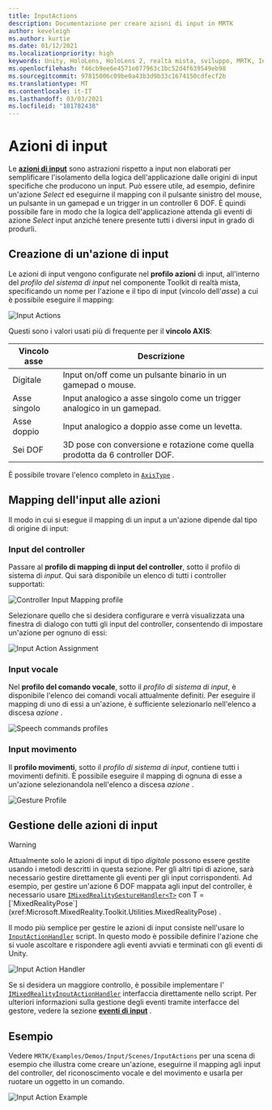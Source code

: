 ```yaml
---
title: InputActions
description: Documentazione per creare azioni di input in MRTK
author: keveleigh
ms.author: kurtie
ms.date: 01/12/2021
ms.localizationpriority: high
keywords: Unity, HoloLens, HoloLens 2, realtà mista, sviluppo, MRTK, InputActions,
ms.openlocfilehash: f46cb9ee6e4571e077963c1bc52d4f639549eb98
ms.sourcegitcommit: 97815006c09be0a43b3d9b33c1674150cdfecf2b
ms.translationtype: MT
ms.contentlocale: it-IT
ms.lasthandoff: 03/03/2021
ms.locfileid: "101782438"
---
```

# <a name="input-actions"></a>Azioni di input

Le [**azioni di input**](InputActions.md) sono astrazioni rispetto a input non elaborati per semplificare l'isolamento della logica dell'applicazione dalle origini di input specifiche che producono un input. Può essere utile, ad esempio, definire un'azione *Select* ed eseguirne il mapping con il pulsante sinistro del mouse, un pulsante in un gamepad e un trigger in un controller 6 DOF. È quindi possibile fare in modo che la logica dell'applicazione attenda gli eventi di azione *Select* input anziché tenere presente tutti i diversi input in grado di produrli.

## <a name="creating-an-input-action"></a>Creazione di un'azione di input

Le azioni di input vengono configurate nel **profilo azioni** di input, all'interno del *profilo del sistema di input* nel componente Toolkit di realtà mista, specificando un nome per l'azione e il tipo di input (vincolo dell'*asse*) a cui è possibile eseguire il mapping:

<img src="../images/input/InputActions.png" style="max-width:100%;" alt="Input Actions">

Questi sono i valori usati più di frequente per il **vincolo AXIS**:

Vincolo asse | Descrizione
--- | ---
Digitale | Input on/off come un pulsante binario in un gamepad o mouse.
Asse singolo | Input analogico a asse singolo come un trigger analogico in un gamepad.
Asse doppio | Input analogico a doppio asse come un levetta.
Sei DOF | 3D pose con conversione e rotazione come quella prodotta da 6 controller DOF.

È possibile trovare l'elenco completo in [`AxisType`](xref:Microsoft.MixedReality.Toolkit.Utilities.AxisType) .

## <a name="mapping-input-to-actions"></a>Mapping dell'input alle azioni

Il modo in cui si esegue il mapping di un input a un'azione dipende dal tipo di origine di input:

### <a name="controller-input"></a>Input del controller

Passare al **profilo di mapping di input del controller**, sotto il profilo di sistema di *input*. Qui sarà disponibile un elenco di tutti i controller supportati:

<img src="../images/input/ControllerInputMappingProfile.PNG" style="max-width:100%;" alt="Controller Input Mapping profile">

Selezionare quello che si desidera configurare e verrà visualizzata una finestra di dialogo con tutti gli input del controller, consentendo di impostare un'azione per ognuno di essi:

<img src="../images/input/InputActionAssignment.PNG" style="max-width:100%;" alt="Input Action Assignment">

### <a name="speech-input"></a>Input vocale

Nel **profilo del comando vocale**, sotto il *profilo di sistema di input*, è disponibile l'elenco dei comandi vocali attualmente definiti. Per eseguire il mapping di uno di essi a un'azione, è sufficiente selezionarlo nell'elenco a discesa *azione* .

<img src="../images/input/SpeechCommandsProfile.png" style="max-width:100%;" alt="Speech commands profiles">

### <a name="gesture-input"></a>Input movimento

Il **profilo movimenti**, sotto il *profilo di sistema di input*, contiene tutti i movimenti definiti. È possibile eseguire il mapping di ognuna di esse a un'azione selezionandola nell'elenco a discesa *azione* .

<img src="../images/input/GestureProfile.png" style="max-width:100%;" alt="Gesture Profile">

## <a name="handling-input-actions"></a>Gestione delle azioni di input

> [!WARNING]
> Attualmente solo le azioni di input di tipo *digitale* possono essere gestite usando i metodi descritti in questa sezione. Per gli altri tipi di azione, sarà necessario gestire direttamente gli eventi per gli input corrispondenti. Ad esempio, per gestire un'azione 6 DOF mappata agli input del controller, è necessario usare [`IMixedRealityGestureHandler<T>`](xref:Microsoft.MixedReality.Toolkit.Input.IMixedRealityGestureHandler`1) con T = [`MixedRealityPose`](xref:Microsoft.MixedReality.Toolkit.Utilities.MixedRealityPose) .

Il modo più semplice per gestire le azioni di input consiste nell'usare lo [`InputActionHandler`](xref:Microsoft.MixedReality.Toolkit.Input.InputActionHandler) script. In questo modo è possibile definire l'azione che si vuole ascoltare e rispondere agli eventi avviati e terminati con gli eventi di Unity.

<img src="../images/input/InputActionHandler.PNG" style="max-width:100%;" alt="Input Action Handler">

Se si desidera un maggiore controllo, è possibile implementare l' [`IMixedRealityInputActionHandler`](xref:Microsoft.MixedReality.Toolkit.Input.IMixedRealityInputActionHandler) interfaccia direttamente nello script. Per ulteriori informazioni sulla gestione degli eventi tramite interfacce del gestore, vedere la sezione [**eventi di input**](InputEvents.md) .

## <a name="examples"></a>Esempio

Vedere `MRTK/Examples/Demos/Input/Scenes/InputActions` per una scena di esempio che illustra come creare un'azione, eseguirne il mapping agli input del controller, del riconoscimento vocale e del movimento e usarla per ruotare un oggetto in un comando.

<img src="../images/input/InputActionsExample.PNG" style="max-width:100%;" alt="Input Action Example">
